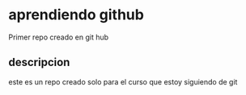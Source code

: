 # aprendiendo github
Primer repo creado en git hub
## descripcion 
este es un repo creado solo para el curso que estoy siguiendo de git
